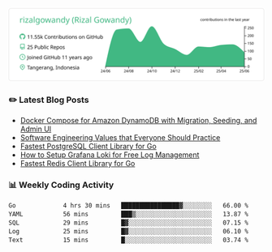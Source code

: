 ![profile-details](profile-summary-card-output/vue/0-profile-details.svg)

### :pencil2: Latest Blog Posts
<!-- BLOG-POST-LIST:START -->
- [Docker Compose for Amazon DynamoDB with Migration, Seeding, and Admin UI](https://medium.com/geekculture/docker-compose-for-amazon-dynamodb-with-migration-seeding-and-admin-ui-db11a348cc6a?source=rss-5763b0f1aba6------2)
- [Software Engineering Values that Everyone Should Practice](https://levelup.gitconnected.com/software-engineering-values-that-everyone-should-practice-c980d00cd103?source=rss-5763b0f1aba6------2)
- [Fastest PostgreSQL Client Library for Go](https://levelup.gitconnected.com/fastest-postgresql-client-library-for-go-579fa97909fb?source=rss-5763b0f1aba6------2)
- [How to Setup Grafana Loki for Free Log Management](https://levelup.gitconnected.com/how-to-setup-grafana-loki-for-free-log-management-ceb60558503c?source=rss-5763b0f1aba6------2)
- [Fastest Redis Client Library for Go](https://levelup.gitconnected.com/fastest-redis-client-library-for-go-7993f618f5ab?source=rss-5763b0f1aba6------2)
<!-- BLOG-POST-LIST:END -->

### 📊 Weekly Coding Activity
<!--START_SECTION:waka-->

```txt
Go             4 hrs 30 mins   ████████████████▓░░░░░░░░   66.00 %
YAML           56 mins         ███▒░░░░░░░░░░░░░░░░░░░░░   13.87 %
SQL            29 mins         █▓░░░░░░░░░░░░░░░░░░░░░░░   07.15 %
Log            25 mins         █▓░░░░░░░░░░░░░░░░░░░░░░░   06.10 %
Text           15 mins         █░░░░░░░░░░░░░░░░░░░░░░░░   03.74 %
```

<!--END_SECTION:waka-->
